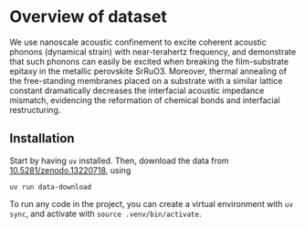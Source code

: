 # Overview of dataset

We use nanoscale acoustic confinement to excite coherent acoustic phonons (dynamical strain) with near-terahertz frequency, and demonstrate that such phonons can easily be excited when breaking the film-substrate epitaxy in the metallic perovskite SrRuO3. Moreover, thermal annealing of the free-standing membranes placed on a substrate with a similar lattice constant dramatically decreases the interfacial acoustic impedance mismatch, evidencing the reformation of chemical bonds and interfacial restructuring.

## Installation
Start by having `uv` installed. Then, download the data from [10.5281/zenodo.13220718](http://10.5281/zenodo.13220718/), using 

```shell
uv run data-download
```

To run any code in the project, you can create a virtual environment with `uv sync`, and activate with `source .venv/bin/activate`. 